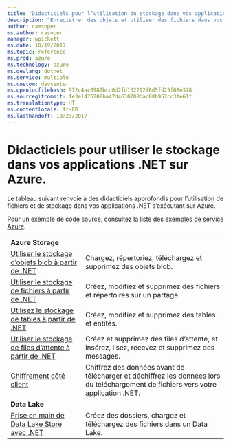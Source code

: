 ```yaml
---
title: "Didacticiels pour l’utilisation du stockage dans vos applications .NET dans Azure"
description: "Enregistrer des objets et utiliser des fichiers dans vos applications .NET s’exécutant dans Azure"
author: camsoper
ms.author: casoper
manager: wpickett
ms.date: 10/19/2017
ms.topic: reference
ms.prod: azure
ms.technology: azure
ms.devlang: dotnet
ms.service: multiple
ms.custom: devcenter
ms.openlocfilehash: 972c4ac0987bcd0d2fd132292f6d5fd25f68e378
ms.sourcegitcommit: fe3e1475208ba47d4630788bac88b952cc3fe61f
ms.translationtype: HT
ms.contentlocale: fr-FR
ms.lasthandoff: 10/23/2017
---
```

# <a name="tutorials-for-working-with-storage-in-your-net-apps-on-azure"></a>Didacticiels pour utiliser le stockage dans vos applications .NET sur Azure.

Le tableau suivant renvoie à des didacticiels approfondis pour l’utilisation de fichiers et de stockage dans vos applications .NET s’exécutant sur Azure.

Pour un exemple de code source, consultez la liste des [exemples de service Azure](https://azure.microsoft.com/resources/samples/?platform=dotnet).

| | |
|---|---|
| **Azure Storage** ||
| [Utiliser le stockage d’objets blob à partir de .NET][1] | Chargez, répertoriez, téléchargez et supprimez des objets blob. |
| [Utiliser le stockage de fichiers à partir de .NET][4] | Créez, modifiez et supprimez des fichiers et répertoires sur un partage. | 
| [Utilisez le stockage de tables à partir de .NET][3] | Créez, modifiez et supprimez des tables et entités. |
| [Utiliser le stockage de files d’attente à partir de .NET][2] | Créez et supprimez des files d’attente, et insérez, lisez, recevez et supprimez des messages. |
| [Chiffrement côté client][5] | Chiffrez des données avant de télécharger et déchiffrez les données lors du téléchargement de fichiers vers votre application .NET. 
|**Data Lake**||
| [Prise en main de Data Lake Store avec .NET][6] | Créez des dossiers, chargez et téléchargez des fichiers dans un Data Lake. | 

[1]: /azure/storage/storage-dotnet-how-to-use-blobs
[2]: /azure/storage/storage-dotnet-how-to-use-queues
[3]: /azure/storage/storage-dotnet-how-to-use-tables
[4]: /azure/storage/storage-dotnet-how-to-use-files
[5]: /azure/storage/storage-client-side-encryption
[6]: /azure/data-lake-store/data-lake-store-get-started-net-sdk